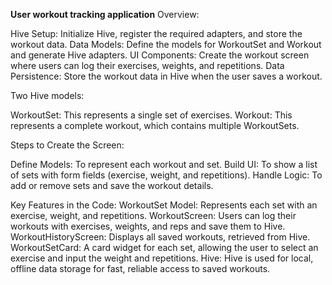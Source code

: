 **User workout tracking application**
Overview:

Hive Setup: Initialize Hive, register the required adapters, and store the workout data. 
Data Models: Define the models for WorkoutSet and Workout and generate Hive adapters. 
UI Components: Create the workout screen where users can log their exercises, weights, and repetitions. 
Data Persistence: Store the workout data in Hive when the user saves a workout.

Two Hive models:

WorkoutSet: This represents a single set of exercises. 
Workout: This represents a complete workout, which contains multiple WorkoutSets.

Steps to Create the Screen:

Define Models: To represent each workout and set. 
Build UI: To show a list of sets with form fields (exercise, weight, and repetitions). 
Handle Logic: To add or remove sets and save the workout details.

Key Features in the Code:
WorkoutSet Model: Represents each set with an exercise, weight, and repetitions.
WorkoutScreen: Users can log their workouts with exercises, weights, and reps and save them to Hive. 
WorkoutHistoryScreen: Displays all saved workouts, retrieved from Hive. 
WorkoutSetCard: A card widget for each set, allowing the user to select an exercise and input the weight and repetitions. 
Hive: Hive is used for local, offline data storage for fast, reliable access to saved workouts.
